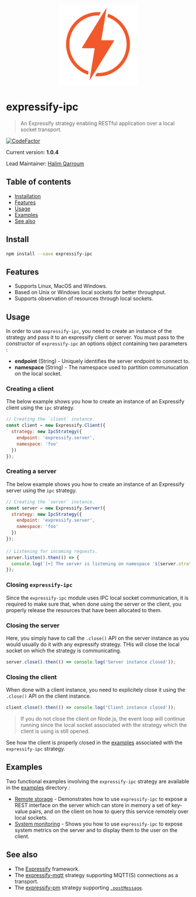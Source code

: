 <p align="center">
  <img width="220" src="assets/logo.png" />
</p>

# expressify-ipc
> An Expressify strategy enabling RESTful application over a local socket transport.

[![CodeFactor](https://www.codefactor.io/repository/github/hqarroum/expressify-ipc/badge/master)](https://www.codefactor.io/repository/github/hqarroum/expressify-ipc/overview/master)

Current version: **1.0.4**

Lead Maintainer: [Halim Qarroum](mailto:hqm.post@gmail.com)

## Table of contents

- [Installation](#install)
- [Features](#features)
- [Usage](#usage)
- [Examples](#examples)
- [See also](#see-also)

## Install

```bash
npm install --save expressify-ipc
```

## Features

 - Supports Linux, MacOS and Windows.
 - Based on Unix or Windows local sockets for better throughput.
 - Supports observation of resources through local sockets.

## Usage

In order to use `expressify-ipc`, you need to create an instance of the strategy and pass it to an expressify client or server. You must pass to the constructor of `expressify-ipc` an options object containing two parameters :

 - **endpoint** (String) - Uniquely identifies the server endpoint to connect to.
 - **namespace** (String) - The namespace used to partition communucation on the local socket.

### Creating a client

The below example shows you how to create an instance of an Expressify client using the `ipc` strategy.

```js
// Creating the `client` instance.
const client = new Expressify.Client({
  strategy: new IpcStrategy({
    endpoint: 'expressify.server',
    namespace: 'foo'
  })
});
```

### Creating a server

The below example shows you how to create an instance of an Expressify server using the `ipc` strategy.

```js
// Creating the `server` instance.
const server = new Expressify.Server({
  strategy: new IpcStrategy({
    endpoint: 'expressify.server',
    namespace: 'foo'
  })
});

// Listening for incoming requests.
server.listen().then(() => {
  console.log(`[+] The server is listening on namespace '${server.strategy.opts.topic}' !`);
});
```

### Closing `expressify-ipc`

Since the `expressify-ipc` module uses IPC local socket communication, it is required to make sure that, when done using the server or the client, you properly release the resources that have been allocated to them.

### Closing the server

Here, you simply have to call the `.close()` API on the server instance as you would usually do it with any expressify strategy. THis will close the local socket on which the strategy is communicating.

```js
server.close().then(() => console.log('Server instance closed'));
```

### Closing the client

When done with a client instance, you need to explicitely close it using the `.close()` API on the client instance.

```js
client.close().then(() => console.log('Client instance closed'));
```

> If you do not close the client on Node.js, the event loop will continue running since the local socket associated with the strategy which the client is using is still opened.

See how the client is properly closed in the [examples](./examples) associated with the `expressify-ipc` strategy.

## Examples

Two functional examples involving the `expressify-ipc` strategy are available in the [examples](./examples) directory :

 - [Remote storage](https://github.com/HQarroum/expressify-ipc/tree/master/examples/remote-storage) - Demonstrates how to use `expressify-ipc` to expose a REST interface on the server which can store in memory a set of key-value pairs, and on the client on how to query this service remotely over local sockets.
 - [System monitoring](https://github.com/HQarroum/expressify-ipc/tree/master/examples/system-monitoring) - Shows you how to use `expressify-ipc` to expose system metrics on the server and to display them to the user on the client.

## See also

 - The [Expressify](https://github.com/HQarroum/expressify) framework.
 - The [expressify-mqtt](https://github.com/HQarroum/expressify-mqtt) strategy supporting MQTT(S) connections as a transport.
 - The [expressify-pm](https://github.com/HQarroum/expressify-pm) strategy supporting [`.postMessage`](https://developer.mozilla.org/fr/docs/Web/API/Window/postMessage).
